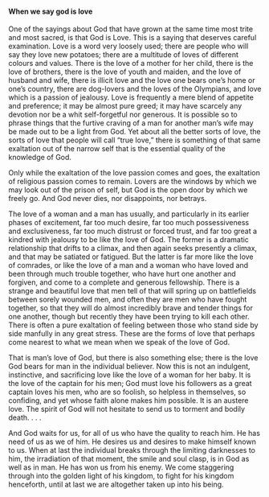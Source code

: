 #### When we say god is love

One of the sayings about God that have grown at the same time most trite
and most sacred, is that God is Love. This is a saying that deserves
careful examination. Love is a word very loosely used; there are people
who will say they love new potatoes; there are a multitude of loves of
different colours and values. There is the love of a mother for her
child, there is the love of brothers, there is the love of youth and
maiden, and the love of husband and wife, there is illicit love and the
love one bears one’s home or one’s country, there are dog-lovers and the
loves of the Olympians, and love which is a passion of jealousy. Love is
frequently a mere blend of appetite and preference; it may be almost
pure greed; it may have scarcely any devotion nor be a whit
self-forgetful nor generous. It is possible so to phrase things that the
furtive craving of a man for another man’s wife may be made out to be a
light from God. Yet about all the better sorts of love, the sorts of
love that people will call “true love,” there is something of that same
exaltation out of the narrow self that is the essential quality of the
knowledge of God.

Only while the exaltation of the love passion comes and goes, the
exaltation of religious passion comes to remain. Lovers are the windows
by which we may look out of the prison of self, but God is the open door
by which we freely go. And God never dies, nor disappoints, nor betrays.

The love of a woman and a man has usually, and particularly in its
earlier phases of excitement, far too much desire, far too much
possessiveness and exclusiveness, far too much distrust or forced trust,
and far too great a kindred with jealousy to be like the love of God.
The former is a dramatic relationship that drifts to a climax, and then
again seeks presently a climax, and that may be satiated or fatigued.
But the latter is far more like the love of comrades, or like the love
of a man and a woman who have loved and been through much trouble
together, who have hurt one another and forgiven, and come to a complete
and generous fellowship. There is a strange and beautiful love that men
tell of that will spring up on battlefields between sorely wounded men,
and often they are men who have fought together, so that they will do
almost incredibly brave and tender things for one another, though but
recently they have been trying to kill each other. There is often a pure
exaltation of feeling between those who stand side by side manfully in
any great stress. These are the forms of love that perhaps come nearest
to what we mean when we speak of the love of God.

That is man’s love of God, but there is also something else; there is
the love God bears for man in the individual believer. Now this is not
an indulgent, instinctive, and sacrificing love like the love of a woman
for her baby. It is the love of the captain for his men; God must love
his followers as a great captain loves his men, who are so foolish, so
helpless in themselves, so confiding, and yet whose faith alone makes
him possible. It is an austere love. The spirit of God will not hesitate
to send us to torment and bodily death. . . .

And God waits for us, for all of us who have the quality to reach him.
He has need of us as we of him. He desires us and desires to make
himself known to us. When at last the individual breaks through the
limiting darknesses to him, the irradiation of that moment, the smile
and soul clasp, is in God as well as in man. He has won us from his
enemy. We come staggering through into the golden light of his kingdom,
to fight for his kingdom henceforth, until at last we are altogether
taken up into his being.
